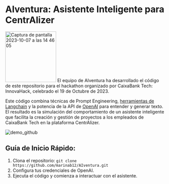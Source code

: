 # AIventura: Asistente Inteligente para CentrAlizer
<img width="160" alt="Captura de pantalla 2023-10-07 a las 14 46 05" src="https://github.com/marinab12/AIventura/assets/56153026/f62fd383-d762-4972-8120-c9fff16fca5a">
El equipo de AIventura ha desarrollado el código de este repositorio para el hackathon organizado por CaixaBank Tech: InnovaHack, celebrado el 19 de Octubre de 2023.


Este código combina técnicas de Prompt Engineering, [herramientas de Langchain](https://python.langchain.com/docs/modules/agents/tools/) y la potencia de la API de [OpenAI](https://platform.openai.com/) para entender y generar texto. El resultado es la simulación del comportamiento de un asistente inteligente que facilita la creación y gestión de proyectos a los empleados de CaixaBank Tech en la plataforma CentrAlizer.

![demo_github](https://github.com/marinab12/AIventura/assets/56153026/77381c97-9b6f-4111-8bdf-ef9c16a034d7)

## Guía de Inicio Rápido:

1. Clona el repositorio: `git clone https://github.com/marinab12/AIventura.git`
2. Configura tus credenciales de OpenAI.
4. Ejecuta el código y comienza a interactuar con el asistente.







